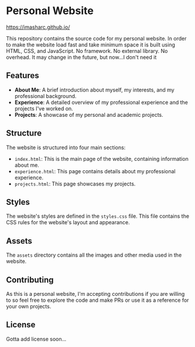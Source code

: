 ﻿# Personal Website

https://imasharc.github.io/

This repository contains the source code for my personal website.
In order to make the website load fast and take minimum space it is built using HTML, CSS, and JavaScript.
No framework. No external library. No overhead.
It may change in the future, but now...I don't need it

## Features

- **About Me**: A brief introduction about myself, my interests, and my professional background.
- **Experience**: A detailed overview of my professional experience and the projects I've worked on.
- **Projects**: A showcase of my personal and academic projects.

## Structure

The website is structured into four main sections:

- `index.html`: This is the main page of the website, containing information about me.
- `experience.html`: This page contains details about my professional experience.
- `projects.html`: This page showcases my projects.

## Styles

The website's styles are defined in the `styles.css` file. This file contains the CSS rules for the website's layout and appearance.

## Assets

The `assets` directory contains all the images and other media used in the website.

## Contributing

As this is a personal website, I'm accepting contributions if you are willing to so feel free to explore the code and make PRs or use it as a reference for your own projects.

## License

Gotta add license soon...
